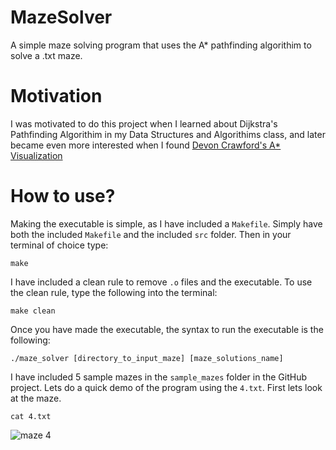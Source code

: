 # MazeSolver
A simple maze solving program that uses the A* pathfinding algorithim to solve a .txt maze.

# Motivation
I was motivated to do this project when I learned about Dijkstra's Pathfinding Algorithim in my Data Structures and Algorithims class, and later became even more interested when I found [Devon Crawford's A* Visualization](https://youtu.be/1-YPj5Vt0oQ)

# How to use?
Making the executable is simple, as I have included a `Makefile`. Simply have both the included `Makefile` and the included `src` folder. Then in your terminal of choice type:

`make`

I have included a clean rule to remove `.o` files and the executable. To use the clean rule, type the following into the terminal:

`make clean`

Once you have made the executable, the syntax to run the executable is the following:

`./maze_solver [directory_to_input_maze] [maze_solutions_name]`

I have included 5 sample mazes in the `sample_mazes` folder in the GitHub project. Lets do a quick demo of the program using the `4.txt`. First lets look at the maze.

`cat 4.txt`

![maze 4](https://i.imgur.com/gO5hRw0.jpg)

